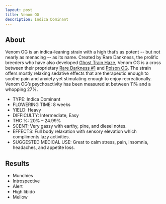 ```yaml
---
layout: post
title: Venom OG
description: Indica Dominant
---
```

## About

Venom OG is an indica-leaning strain with a high that’s as potent -- but not nearly as menacing -- as its name. Created by Rare Dankness, the prolific breeders who have also developed [Ghost Train Haze](https://www.wikileaf.com/strain/ghost-train-haze/), Venom OG is a cross between their proprietary [Rare Darkness #1](https://www.wikileaf.com/strain/rare-darkness/) and [Poison OG](https://www.wikileaf.com/strain/og-poison/). The strain offers mostly relaxing sedative effects that are therapeutic enough to soothe pain and anxiety yet stimulating enough to enjoy recreationally. Venom OG’s psychoactivity has been measured at between 11% and a whopping 27%.

* TYPE: Indica Dominant
* FLOWERING TIME: 8 weeks
* YIELD: Heavy
* DIFFICULTY: Intermediate, Easy
* THC %: 20% – 24.99%
* SCENT: Very gassy with earthy, pine, and diesel notes.
* EFFECTS: Full body relaxation with sensory elevation which compliments lazy activities.
* SUGGESTED MEDICAL USE: Great to calm stress, pain, insomnia, headaches, and appetite loss.



## Results

* Munchies
* Introspective&#x20;
* Alert
* High libido
* Mellow
